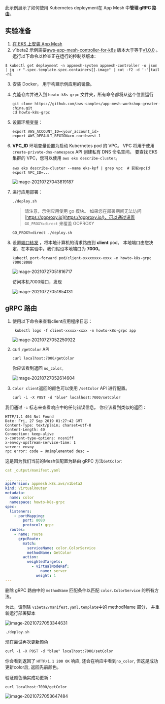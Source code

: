 




此示例展示了如何使用 Kubernetes deployment在 App Mesh 中**管理 gRPC 路由**。

## 实验准备

1. [在 EKS 上安装 App Mesh](https://github.com/aws-samples/app-mesh-workshop-greater-china/tree/main/eks)
2. v1beta2 示例需要[aws-app-mesh-controller-for-k8s](https://github.com/aws/aws-app-mesh-controller-for-k8s) 版本大于等于[v1.0.0](https://github.com/aws/aws-app-mesh-controller-for-k8s/releases/tag/v1.0.0) 。 运行以下命令以检查正在运行的控制器版本:

```
$ kubectl get deployment -n appmesh-system appmesh-controller -o json | jq -r ".spec.template.spec.containers[].image" | cut -f2 -d ':'|tail -n1
```

3.   安装 Docker， 用于构建示例应用的镜像。

4.   克隆仓库并进入到 `howto-k8s-grpc` 文件夹，所有命令都将从这个位置运行

     ```
     git clone https://github.com/aws-samples/app-mesh-workshop-greater-china.git
     cd howto-k8s-grpc
     ```

5.   设置环境变量：

     ```
     export AWS_ACCOUNT_ID=<your_account_id>
     export AWS_DEFAULT_REGION=cn-northwest-1
     ```

6.   **VPC_ID** 环境变量设置为启动 Kubernetes pod 的 VPC。 VPC 将用于使用 `create-private-dns-namespace` API 创建私有 DNS 命名空间。 要查找 EKS 集群的 VPC，您可以使用 `aws eks describe-cluster`。

     ```
     aws eks describe-cluster --name eks-kpf | grep vpc  # 获取vpcId
     export VPC_ID=...
     ```

     ![image-20210727043819187](https://pingfan.s3-us-west-2.amazonaws.com/pic2/yei84.png)

7.   进行应用部署：

     ```
     ./deploy.sh
     ```

     >   请注意，示例应用使用 go 模块。 如果您在部署期间无法访问 [https://goproxy.io](https://goproxy.io/)，可以通过设置 `GO_PROXY=direct` 来覆盖 GOPROXY

     ```
     GO_PROXY=direct ./deploy.sh
     ```

8.  设置[端口转发](https://kubernetes.io/docs/tasks/access-application-cluster/port-forward-access-application-cluster/) ，将本地计算机的请求路由到 **client** pod。 本地端口由您决定，在本实验中，我们假设本地端口为 **7000**。

    ```
    kubectl port-forward pod/client-xxxxxxxx-xxxx -n howto-k8s-grpc 7000:8080
    ```

    ![image-20210727051816717](https://pingfan.s3-us-west-2.amazonaws.com/pic2/yscnf.png)

    访问本机7000端口，发现

    ![image-20210727051854131](https://pingfan.s3-us-west-2.amazonaws.com/pic2/ertwt.png)



## gRPC 路由

1.  使用以下命令来查看client应用程序日志：

    ```
     kubectl logs -f client-xxxxx-xxxx -n howto-k8s-grpc app
    ```

    ![image-20210727052250922](https://pingfan.s3-us-west-2.amazonaws.com/pic2/v6oh1.png)

2.  curl  `/getColor` API

    ```
    curl localhost:7000/getColor
    ```

    你应该看到返回 `no_color`。

    ![image-20210727052614604](https://pingfan.s3-us-west-2.amazonaws.com/pic2/0scwg.png)

3.   `Color client`返回的颜色可以使用 `/setColor` API 进行配置。

     ```
     curl -i -X POST -d "blue" localhost:7000/setColor
     ```

我们通过 `-i` 标志来查看响应中的任何错误信息。 你应该看到类似的返回：

```
HTTP/1.1 404 Not Found
Date: Fri, 27 Sep 2019 01:27:42 GMT
Content-Type: text/plain; charset=utf-8
Content-Length: 40
Connection: keep-alive
x-content-type-options: nosniff
x-envoy-upstream-service-time: 1
server: envoy
rpc error: code = Unimplemented desc =
```

这是因为我们当前的Mesh仅配置为路由 gRPC 方法`GetColor`:

```yaml
cat _output/manifest.yaml

..........
apiVersion: appmesh.k8s.aws/v1beta2
kind: VirtualRouter
metadata:
  name: color
  namespace: howto-k8s-grpc
spec:
  listeners:
    - portMapping:
        port: 8080
        protocol: grpc
  routes:
    - name: route
      grpcRoute:
        match:
          serviceName: color.ColorService
          methodName: GetColor
        action:
          weightedTargets:
            - virtualNodeRef:
                name: server
              weight: 1
---
```



删除 gRPC 路由中的 `methodName` 匹配条件以匹配 `color.ColorService` 的所有方法。



为此，请删除 `v1beta2/manifest.yaml.template`中的 methodName 部分， 并重新运行部署脚本

![image-20210727053344631](https://pingfan.s3-us-west-2.amazonaws.com/pic2/ld63v.png)



```
./deploy.sh
```







现在尝试再次更新颜色

```
curl -i -X POST -d "blue" localhost:7000/setColor
```

你会看到返回了 `HTTP/1.1 200 OK` 响应,  还会在响应中看到`no_color`, 但这是成功更新color后, 返回先前颜色。

验证颜色确实成功更新：

```
curl localhost:7000/getColor
```

![image-20210727053647484](https://pingfan.s3-us-west-2.amazonaws.com/pic2/6yoww.png)